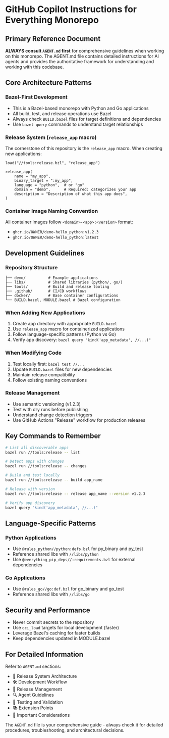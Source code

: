 # GitHub Copilot Instructions for Everything Monorepo

## Primary Reference Document
**ALWAYS consult `AGENT.md` first** for comprehensive guidelines when working on this monorepo. The AGENT.md file contains detailed instructions for AI agents and provides the authoritative framework for understanding and working with this codebase.

## Core Architecture Patterns

### Bazel-First Development
- This is a Bazel-based monorepo with Python and Go applications
- All build, test, and release operations use Bazel
- Always check `BUILD.bazel` files for target definitions and dependencies
- Use `bazel query` commands to understand target relationships

### Release System (`release_app` macro)
The cornerstone of this repository is the `release_app` macro. When creating new applications:

```starlark
load("//tools:release.bzl", "release_app")

release_app(
    name = "my_app",
    binary_target = ":my_app",
    language = "python",  # or "go"
    domain = "demo",      # Required: categorizes your app
    description = "Description of what this app does",
)
```

### Container Image Naming Convention
All container images follow `<domain>-<app>:<version>` format:
- `ghcr.io/OWNER/demo-hello_python:v1.2.3`
- `ghcr.io/OWNER/demo-hello_python:latest`

## Development Guidelines

### Repository Structure
```
├── demo/          # Example applications
├── libs/          # Shared libraries (python/, go/)
├── tools/         # Build and release tooling
├── .github/       # CI/CD workflows
├── docker/        # Base container configurations
└── BUILD.bazel, MODULE.bazel # Bazel configuration
```

### When Adding New Applications
1. Create app directory with appropriate `BUILD.bazel`
2. Use `release_app` macro for containerized applications
3. Follow language-specific patterns (Python vs Go)
4. Verify app discovery: `bazel query "kind('app_metadata', //...)"`

### When Modifying Code
1. Test locally first: `bazel test //...`
2. Update `BUILD.bazel` files for new dependencies
3. Maintain release compatibility
4. Follow existing naming conventions

### Release Management
- Use semantic versioning (v1.2.3)
- Test with dry runs before publishing
- Understand change detection triggers
- Use GitHub Actions "Release" workflow for production releases

## Key Commands to Remember
```bash
# List all discoverable apps
bazel run //tools:release -- list

# Detect apps with changes
bazel run //tools:release -- changes

# Build and test locally
bazel run //tools:release -- build app_name

# Release with version
bazel run //tools:release -- release app_name --version v1.2.3

# Verify app discovery
bazel query "kind('app_metadata', //...)"
```

## Language-Specific Patterns

### Python Applications
- Use `@rules_python//python:defs.bzl` for py_binary and py_test
- Reference shared libs with `//libs/python`
- Use `@everything_pip_deps//:requirements.bzl` for external dependencies

### Go Applications
- Use `@rules_go//go:def.bzl` for go_binary and go_test
- Reference shared libs with `//libs/go`

## Security and Performance
- Never commit secrets to the repository
- Use `oci_load` targets for local development (faster)
- Leverage Bazel's caching for faster builds
- Keep dependencies updated in MODULE.bazel

## For Detailed Information
Refer to `AGENT.md` sections:
- 🚀 Release System Architecture
- 🛠️ Development Workflow  
- 🔄 Release Management
- 🔍 Agent Guidelines
- 🧪 Testing and Validation
- 📚 Extension Points
- 🚨 Important Considerations

The `AGENT.md` file is your comprehensive guide - always check it for detailed procedures, troubleshooting, and architectural decisions.